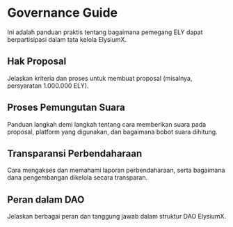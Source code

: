 # Governance Guide

Ini adalah panduan praktis tentang bagaimana pemegang ELY dapat berpartisipasi dalam tata kelola ElysiumX.

## Hak Proposal
Jelaskan kriteria dan proses untuk membuat proposal (misalnya, persyaratan 1.000.000 ELY).

## Proses Pemungutan Suara
Panduan langkah demi langkah tentang cara memberikan suara pada proposal, platform yang digunakan, dan bagaimana bobot suara dihitung.

## Transparansi Perbendaharaan
Cara mengakses dan memahami laporan perbendaharaan, serta bagaimana dana pengembangan dikelola secara transparan.

## Peran dalam DAO
Jelaskan berbagai peran dan tanggung jawab dalam struktur DAO ElysiumX.
